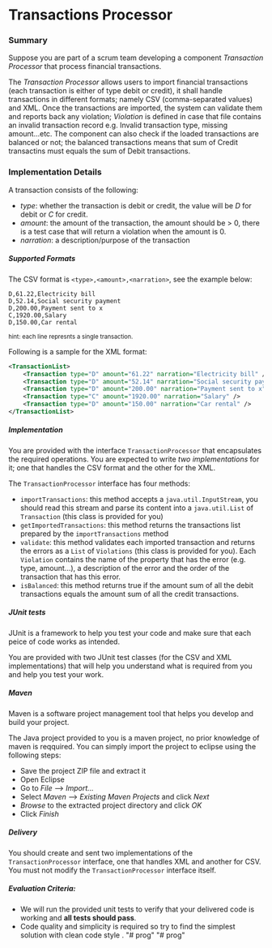 # Transactions Processor

### Summary
Suppose you are part of a scrum team developing a component _Transaction Processor_ that process financial transactions.

The _Transaction Processor_ allows users to import financial transactions (each transaction is either of type debit or credit), it shall handle transactions in different formats; namely CSV (comma-separated values) and XML.
Once the transactions are imported, the system can validate them and reports back any violation; _Violation_ is defined in case that file contains an invalid transaction record e.g. Invalid transaction type, missing amount...etc. The component can also check if the loaded transactions are balanced or not; the balanced transactions means that sum of Credit transactins must equals the sum of Debit transactions.


### Implementation Details
A transaction consists of the following:
* *type*: whether the transaction is debit or credit, the value will be _D_ for debit or _C_ for credit.
* *amount*: the amount of the transaction, the amount should be > 0, there is a test case that will return a violation when the amount is 0.
* *narration*: a description/purpose of the transaction

##### Supported Formats
The CSV format is `<type>,<amount>,<narration>`, see the example below:

```
D,61.22,Electricity bill
D,52.14,Social security payment
D,200.00,Payment sent to x
C,1920.00,Salary
D,150.00,Car rental
```
<sub>hint: each line represnts a single transaction.</sub>

Following is a sample for the XML format:
```xml
<TransactionList>
    <Transaction type="D" amount="61.22" narration="Electricity bill" />
    <Transaction type="D" amount="52.14" narration="Social security payment" />
    <Transaction type="D" amount="200.00" narration="Payment sent to x" />
    <Transaction type="C" amount="1920.00" narration="Salary" />
    <Transaction type="D" amount="150.00" narration="Car rental" />
</TransactionList>
```

##### Implementation
You are provided with the interface `TransactionProcessor` that encapsulates the required operations. You are expected to write *two implementations* for it; one that handles the CSV format and the other for the XML.

The `TransactionProcessor` interface has four methods:
* `importTransactions`: this method accepts a `java.util.InputStream`, you should read this stream and parse its content into a `java.util.List` of `Transaction` (this class is provided for you)
* `getImportedTransactions`: this method returns the transactions list prepared by the `importTransactions` method
* `validate`: this method validates each imported transaction and returns the errors as a `List` of `Violations` (this class is provided for you). Each `Violation` contains the name of the property that has the error (e.g. type, amount...), a description of the error and the order of the transaction that has this error.
* `isBalanced`: this method returns true if the amount sum of all the debit transactions equals the amount sum of all the credit transactions.


##### JUnit tests
JUnit is a framework to help you test your code and make sure that each peice of code works as intended.

You are provided with two JUnit test classes (for the CSV and XML implementations) that will help you understand what is required from you and help you test your work.

##### Maven
Maven is a software project management tool that helps you develop and build your project.

The Java project provided to you is a maven project, no prior knowledge of maven is reqquired. You can simply import the project to eclipse using the following steps:
* Save the project ZIP file and extract it
* Open Eclipse
* Go to _File_ --> _Import..._
* Select _Maven_ --> _Existing Maven Projects_ and click _Next_
* _Browse_ to the extracted project directory and click _OK_
* Click _Finish_

##### Delivery
You should create and sent two implementations of the `TransactionProcessor` interface, one that handles XML and another for CSV. You must not modify the `TransactionProcessor` interface itself.


##### Evaluation Criteria:
* We will run the provided unit tests to verify that your delivered code is working and **all tests should pass**.
* Code quality and simplicity is required so try to find the simplest solution with clean code style .
"# prog" 
"# prog" 
